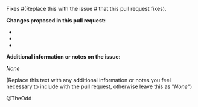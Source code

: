 Fixes #(Replace this with the issue # that this pull request fixes).

**Changes proposed in this pull request:**

- 
- 
- 

**Additional information or notes on the issue:**

*None*

(Replace this text with any additional information or notes you feel necessary to include with the pull request, otherwise leave this as "*None*")

@TheOdd
